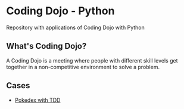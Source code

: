 # Coding Dojo - Python

Repository with applications of Coding Dojo with Python

## What's Coding Dojo?

A Coding Dojo is a meeting where people with different skill levels get together in a non-competitive environment to solve a problem.

## Cases

- [Pokedex with TDD](https://github.com/pedrosena138/coding-dojo-python/tree/main/pokedex)
